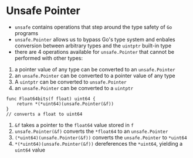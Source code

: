 # **Unsafe Pointer**
- `unsafe` contains operations that step around the type safety of `Go` programs
- `unsafe.Pointer` allows us to bypass Go's type system and enbales conversion between arbitrary types and the `uintptr` built-in type
- there are 4 operations available for `unsafe.Pointer` that cannot be performed with other types:
1. a pointer value of any type can be converted to an `unsafe.Pointer`
2. an `unsafe.Pointer` can be converted to a pointer value of any type
3. A `uintptr` can be converted to `unsafe.Pointer`
4. an `unsafe.Pointer` can be converted to a `uintptr`
```golang
func Float64bits(f float) uint64 {
    return *(*uint64)(unsafe.Pointer(&f))
}
// converts a float to uint64
```
1. `&f` takes a pointer to the `float64` value stored in `f`
2. `unsafe.Pointer(&f)` converts the `*float64` to an `unsafe.Pointer`
3. `(*uint64)(unsafe.Pointer(&f))` converts the `unsafe.Pointer` to `*uint64`
4. `*(*uint64)(unsafe.Pointer(&f))` dereferences the `*uint64`, yielding a `uint64` value